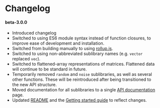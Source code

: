 # Changelog

#### beta-3.0.0
- Introduced changelog
- Switched to using ES6 module syntax instead of function closures, to improve ease of development and installation.
- Switched from building manually to using [rollup.js](https://rollupjs.org/guide/en/).
- Switched to using non-abbreviated sublibrary names (e.g. `vector` replaced `vec`).
- Switched to flattened-array representations of matrices. Flattened data will continue to be standard in future.
- Temporarily removed `random` and `noise` sublibraries, as well as several other functions. These will be reintroduced after being transitioned to the new API structure.
- Moved documentation for all sublibraries to a single [API documentation](https://github.com/PatGleeson101/mathicall.js/wiki/API-documentation) page.
- Updated [README](README.md) and the [Getting started guide](https://github.com/PatGleeson101/mathicall.js/wiki/Getting-started) to reflect changes.